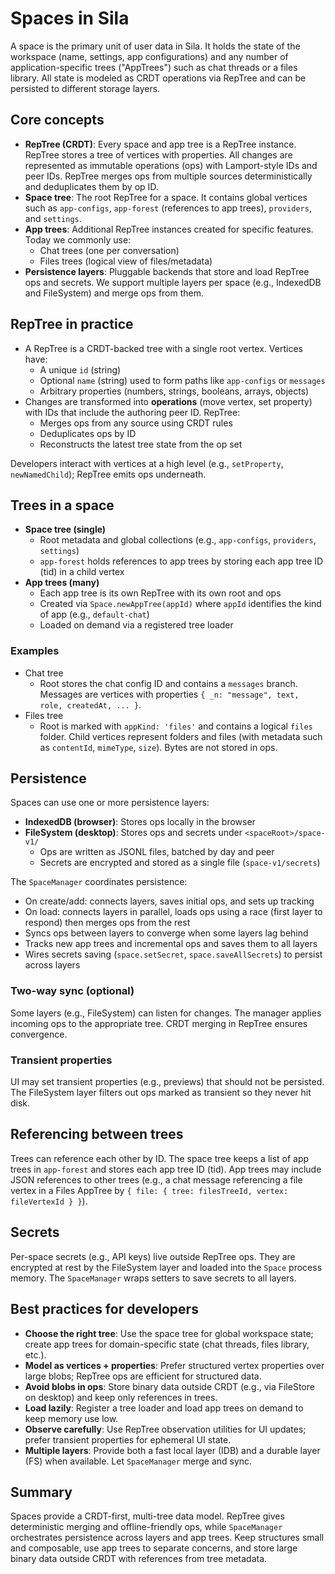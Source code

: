 # Spaces in Sila

A space is the primary unit of user data in Sila. It holds the state of the workspace (name, settings, app configurations) and any number of application-specific trees ("AppTrees") such as chat threads or a files library. All state is modeled as CRDT operations via RepTree and can be persisted to different storage layers.

## Core concepts

- **RepTree (CRDT)**: Every space and app tree is a RepTree instance. RepTree stores a tree of vertices with properties. All changes are represented as immutable operations (ops) with Lamport-style IDs and peer IDs. RepTree merges ops from multiple sources deterministically and deduplicates them by op ID.
- **Space tree**: The root RepTree for a space. It contains global vertices such as `app-configs`, `app-forest` (references to app trees), `providers`, and `settings`.
- **App trees**: Additional RepTree instances created for specific features. Today we commonly use:
  - Chat trees (one per conversation)
  - Files trees (logical view of files/metadata)
- **Persistence layers**: Pluggable backends that store and load RepTree ops and secrets. We support multiple layers per space (e.g., IndexedDB and FileSystem) and merge ops from them.

## RepTree in practice

- A RepTree is a CRDT-backed tree with a single root vertex. Vertices have:
  - A unique `id` (string)
  - Optional `name` (string) used to form paths like `app-configs` or `messages`
  - Arbitrary properties (numbers, strings, booleans, arrays, objects)
- Changes are transformed into **operations** (move vertex, set property) with IDs that include the authoring peer ID. RepTree:
  - Merges ops from any source using CRDT rules
  - Deduplicates ops by ID
  - Reconstructs the latest tree state from the op set

Developers interact with vertices at a high level (e.g., `setProperty`, `newNamedChild`); RepTree emits ops underneath.

## Trees in a space

- **Space tree (single)**
  - Root metadata and global collections (e.g., `app-configs`, `providers`, `settings`)
  - `app-forest` holds references to app trees by storing each app tree ID (tid) in a child vertex
- **App trees (many)**
  - Each app tree is its own RepTree with its own root and ops
  - Created via `Space.newAppTree(appId)` where `appId` identifies the kind of app (e.g., `default-chat`)
  - Loaded on demand via a registered tree loader

### Examples

- Chat tree
  - Root stores the chat config ID and contains a `messages` branch. Messages are vertices with properties `{ _n: "message", text, role, createdAt, ... }`.
- Files tree
  - Root is marked with `appKind: 'files'` and contains a logical `files` folder. Child vertices represent folders and files (with metadata such as `contentId`, `mimeType`, `size`). Bytes are not stored in ops.

## Persistence

Spaces can use one or more persistence layers:

- **IndexedDB (browser)**: Stores ops locally in the browser
- **FileSystem (desktop)**: Stores ops and secrets under `<spaceRoot>/space-v1/`
  - Ops are written as JSONL files, batched by day and peer
  - Secrets are encrypted and stored as a single file (`space-v1/secrets`)

The `SpaceManager` coordinates persistence:

- On create/add: connects layers, saves initial ops, and sets up tracking
- On load: connects layers in parallel, loads ops using a race (first layer to respond) then merges ops from the rest
- Syncs ops between layers to converge when some layers lag behind
- Tracks new app trees and incremental ops and saves them to all layers
- Wires secrets saving (`space.setSecret`, `space.saveAllSecrets`) to persist across layers

### Two-way sync (optional)

Some layers (e.g., FileSystem) can listen for changes. The manager applies incoming ops to the appropriate tree. CRDT merging in RepTree ensures convergence.

### Transient properties

UI may set transient properties (e.g., previews) that should not be persisted. The FileSystem layer filters out ops marked as transient so they never hit disk.

## Referencing between trees

Trees can reference each other by ID. The space tree keeps a list of app trees in `app-forest` and stores each app tree ID (tid). App trees may include JSON references to other trees (e.g., a chat message referencing a file vertex in a Files AppTree by `{ file: { tree: filesTreeId, vertex: fileVertexId } }`).

## Secrets

Per-space secrets (e.g., API keys) live outside RepTree ops. They are encrypted at rest by the FileSystem layer and loaded into the `Space` process memory. The `SpaceManager` wraps setters to save secrets to all layers.

## Best practices for developers

- **Choose the right tree**: Use the space tree for global workspace state; create app trees for domain-specific state (chat threads, files library, etc.).
- **Model as vertices + properties**: Prefer structured vertex properties over large blobs; RepTree ops are efficient for structured data.
- **Avoid blobs in ops**: Store binary data outside CRDT (e.g., via FileStore on desktop) and keep only references in trees.
- **Load lazily**: Register a tree loader and load app trees on demand to keep memory use low.
- **Observe carefully**: Use RepTree observation utilities for UI updates; prefer transient properties for ephemeral UI state.
- **Multiple layers**: Provide both a fast local layer (IDB) and a durable layer (FS) when available. Let `SpaceManager` merge and sync.

## Summary

Spaces provide a CRDT-first, multi-tree data model. RepTree gives deterministic merging and offline-friendly ops, while `SpaceManager` orchestrates persistence across layers and app trees. Keep structures small and composable, use app trees to separate concerns, and store large binary data outside CRDT with references from tree metadata.